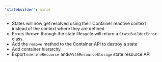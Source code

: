 ```yaml
---
'statebuilder': minor
---
```


- States will now get resolved using their Container reactive context instead of the context where they are defined.
- Errors thrown through the state lifecycle will return a `StateBuilderError` class.
- Add the `remove` method to the Container API to destroy a state
- Add container hierarchy
- Export `ɵdefineResource` and`ɵWithResourceStorage` state resource API
